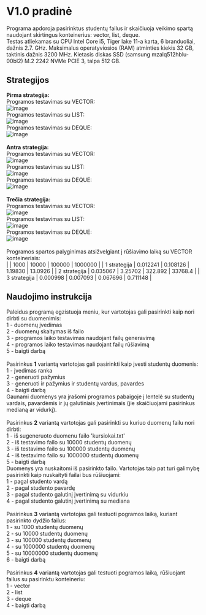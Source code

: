 # V1.0 pradinė
Programa apdoroja pasirinktus studentų failus ir skaičiuoja veikimo spartą naudojant skirtingus konteinerius: vector, list, deque.<br>
Testas atliekamas su CPU Intel Core i5, Tiger lake 11-a karta, 6 branduoliai, dažnis 2.7. GHz. Maksimalus operatyviosios (RAM) atminties kiekis 32 GB, taktinis dažnis	3200 MHz. Kietasis diskas	SSD (samsung mzalq512hblu-00bl2) M.2 2242 NVMe PCIE 3, talpa	512 GB. <br>
## Strategijos
**Pirma strategija:**<br>
Programos testavimas su VECTOR:<br>
![image](https://github.com/EligMaa/Darbas_1/assets/151032480/b3416ac6-acc5-4152-a278-5ab1a5a52c76)<br>
Programos testavimas su LIST:<br>
![image](https://github.com/EligMaa/Darbas_1/assets/151032480/7e46cc2c-0f8d-44b8-9a8f-5b064f3c642c)<br>
Programos testavimas su DEQUE:<br>
![image](https://github.com/EligMaa/Darbas_1/assets/151032480/2ad11dc4-2315-4528-9d11-eccd7ceff55d)<br>
<br>
**Antra strategija:**<br>
Programos testavimas su VECTOR:<br>
![image](https://github.com/EligMaa/Darbas_1/assets/151032480/a51d086a-1ca1-47cd-9963-07641ca27103)<br>
Programos testavimas su LIST:<br>
![image](https://github.com/EligMaa/Darbas_1/assets/151032480/09d34863-8ce1-4165-9fc5-91edcaa4df53)<br>
Programos testavimas su DEQUE:<br>
![image](https://github.com/EligMaa/Darbas_1/assets/151032480/d51f5859-031c-4367-8bd3-fd485590a3cc)<br>
<br>
**Trečia strategija:**<br>
Programos testavimas su VECTOR:<br>
![image](https://github.com/EligMaa/Darbas_1/assets/151032480/1da665d9-e74c-40e8-b22c-7ce9c4601e92)<br>
Programos testavimas su LIST:<br>
![image](https://github.com/EligMaa/Darbas_1/assets/151032480/78e93a47-1c09-4a25-a296-5d2f3bb9cf18)<br>
Programos testavimas su DEQUE:<br>
![image](https://github.com/EligMaa/Darbas_1/assets/151032480/6cf25d18-86e9-4b6f-9f6c-af1a33b0e548)<br>
<br>
Programos spartos palyginimas atsižvelgiant į rūšiavimo laiką su VECTOR konteineriais:<br>
|              |   1000   |   10000  |  100000  | 1000000  |
| 1 strategija | 0.012241 | 0.108126 |  1.19830 | 13.0926  |
| 2 strategija | 0.035067 | 3.25702  |  322.892 | 33768.4  | 
| 3 strategija | 0.000998 | 0.007093 | 0.067696 | 0.711148 |
## Naudojimo instrukcija
Paleidus programą egzistuoja meniu, kur vartotojas gali pasirinkti kaip nori dirbti su duomenimis:<br>
1 - duomenų įvedimas<br>
2 - duomenų skaitymas iš failo<br>
3 - programos laiko testavimas naudojant failų generavimą<br>
4 - programos laiko testavimas naudojant failų rūšiavimą<br>
5 - baigti darbą<br>
<br>
Pasirinkus **1** variantą vartotojas gali pasirinkti kaip įvesti studentų duomenis:<br>
1 - įvedimas ranka <br>
2 - generuoti pažymius <br>
3 - generuoti ir pažymius ir studentų vardus, pavardes<br>
4 - baigti darbą<br>
Gaunami duomenys yra įrašomi programos pabaigoje į lentelė su studentų vardais, pavardėmis ir jų galutiniais įvertinimais (jie skaičiuojami pasirinkus medianą ar vidurkį).<br>
<br>
Pasirinkus **2** variantą vartotojas gali pasirinkti su kuriuo duomenų failu nori dirbti:<br>
1 - iš sugeneruoto duomenu failo 'kursiokai.txt'<br>
2 - iš testavimo failo su 10000 studentų duomenų<br>
3 - iš testavimo failo su 100000 studentų duomenų<br>
4 - iš testavimo failo su 1000000 studentų duomenų<br>
5 - baigti darbą<br>
Duomenys yra nuskaitomi iš pasirinkto failo. Vartotojas taip pat turi galimybę pasirinkti kaip nuskaityti failai bus rūšiuojami:<br>
1 - pagal studento vardą<br>
2 - pagal studento pavardę<br>
3 - pagal studento galutinį įvertinimą su vidurkiu<br>
4 - pagal studento galutinį įvertinimą su mediana<br>
<br>
Pasirinkus **3** variantą vartotojas gali testuoti pogramos laiką, kuriant pasirinkto dydžio failus:<br>
1 - su 1000 studentų duomenų<br>
2 - su 10000 studentų duomenų<br>
3 - su 100000 studentų duomenų<br>
4 - su 1000000 studentų duomenų<br>
5 - su 10000000 studentų duomenų<br>
6 - baigti darbą<br>
<br>
Pasirinkus **4** variantą vartotojas gali testuoti pogramos laiką, rūšiuojant failus su pasirinktu konteineriu:<br>
1 - vector<br>
2 - list<br>
3 - deque<br>
4 - baigti darbą<br>
